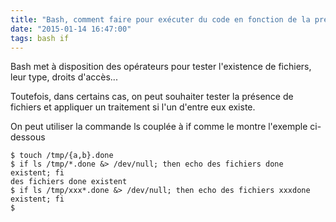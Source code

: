 ```yaml
---
title: "Bash, comment faire pour exécuter du code en fonction de la présence de fichier*s*"
date: "2015-01-14 16:47:00"
tags: bash if
---
```

Bash met à disposition des opérateurs pour tester l'existence de fichiers, leur type, droits d'accès...

Toutefois, dans certains cas, on peut souhaiter tester la présence de fichiers et appliquer un traitement si l'un d'entre eux existe.

On peut utiliser la commande ls couplée à if comme le montre l'exemple ci-dessous


```
$ touch /tmp/{a,b}.done
$ if ls /tmp/*.done &> /dev/null; then echo des fichiers done existent; fi 
des fichiers done existent
$ if ls /tmp/xxx*.done &> /dev/null; then echo des fichiers xxxdone existent; fi 
$
```
